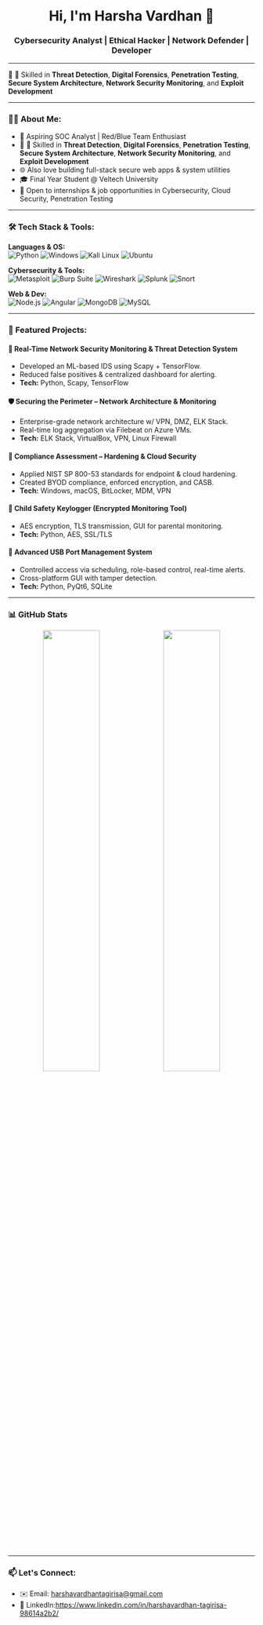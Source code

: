 <h1 align="center">Hi, I'm Harsha Vardhan 👋</h1>
<h3 align="center"> Cybersecurity Analyst | Ethical Hacker | Network Defender | Developer</h3>

---

🎯 📡 Skilled in **Threat Detection**, **Digital Forensics**, **Penetration Testing**, **Secure System Architecture**, **Network Security Monitoring**, and **Exploit Development**


---

### 👨‍💻 About Me:
- 🔐 Aspiring SOC Analyst | Red/Blue Team Enthusiast
- 📡 📡 Skilled in **Threat Detection**, **Digital Forensics**, **Penetration Testing**, **Secure System Architecture**, **Network Security Monitoring**, and **Exploit Development**
- 🌐 Also love building full-stack secure web apps & system utilities
- 🎓 Final Year Student @ Veltech University
- 💼 Open to internships & job opportunities in Cybersecurity, Cloud Security, Penetration Testing

---

### 🛠️ Tech Stack & Tools:

**Languages & OS:**  
![Python](https://img.shields.io/badge/Python-3776AB?style=flat&logo=python&logoColor=white) 
![Windows](https://img.shields.io/badge/Windows-0078D6?style=flat&logo=windows&logoColor=white)
![Kali Linux](https://img.shields.io/badge/Kali_Linux-557C94?style=flat&logo=linux&logoColor=white)
![Ubuntu](https://img.shields.io/badge/Ubuntu-E95420?style=flat&logo=ubuntu&logoColor=white)

**Cybersecurity & Tools:**  
![Metasploit](https://img.shields.io/badge/Metasploit-000000?style=flat&logo=data&logoColor=white)
![Burp Suite](https://img.shields.io/badge/Burp%20Suite-FE7A16?style=flat)
![Wireshark](https://img.shields.io/badge/Wireshark-1679A7?style=flat)
![Splunk](https://img.shields.io/badge/Splunk-000000?style=flat)
![Snort](https://img.shields.io/badge/Snort-E91E63?style=flat)

**Web & Dev:**  
![Node.js](https://img.shields.io/badge/Node.js-339933?style=flat&logo=nodedotjs&logoColor=white)
![Angular](https://img.shields.io/badge/Angular-DD0031?style=flat&logo=angular&logoColor=white)
![MongoDB](https://img.shields.io/badge/MongoDB-47A248?style=flat&logo=mongodb&logoColor=white)
![MySQL](https://img.shields.io/badge/MySQL-4479A1?style=flat&logo=mysql&logoColor=white)

---

### 📘 Featured Projects:

#### 🔎 Real-Time Network Security Monitoring & Threat Detection System
- Developed an ML-based IDS using Scapy + TensorFlow.
- Reduced false positives & centralized dashboard for alerting.
- **Tech:** Python, Scapy, TensorFlow

#### 🛡️ Securing the Perimeter – Network Architecture & Monitoring
- Enterprise-grade network architecture w/ VPN, DMZ, ELK Stack.
- Real-time log aggregation via Filebeat on Azure VMs.
- **Tech:** ELK Stack, VirtualBox, VPN, Linux Firewall

#### 🔐 Compliance Assessment – Hardening & Cloud Security
- Applied NIST SP 800-53 standards for endpoint & cloud hardening.
- Created BYOD compliance, enforced encryption, and CASB.
- **Tech:** Windows, macOS, BitLocker, MDM, VPN

#### 👶 Child Safety Keylogger (Encrypted Monitoring Tool)
- AES encryption, TLS transmission, GUI for parental monitoring.
- **Tech:** Python, AES, SSL/TLS

#### 💾 Advanced USB Port Management System
- Controlled access via scheduling, role-based control, real-time alerts.
- Cross-platform GUI with tamper detection.
- **Tech:** Python, PyQt6, SQLite

---

### 📊 GitHub Stats

<p align="center">
  <img src="https://github-readme-stats.vercel.app/api?username=YourGitHubUsername&show_icons=true&theme=radical" width="48%"/>
  <img src="https://github-readme-stats.vercel.app/api/top-langs/?username=YourGitHubUsername&layout=compact&theme=radical" width="48%"/>
</p>

---

### 📫 Let's Connect:

- ✉️ Email: [harshavardhantagirisa@gmail.com](mailto:harshavardhantagirisa@gmail.com)
- 🔗 LinkedIn:https://www.linkedin.com/in/harshavardhan-tagirisa-98614a2b2/
